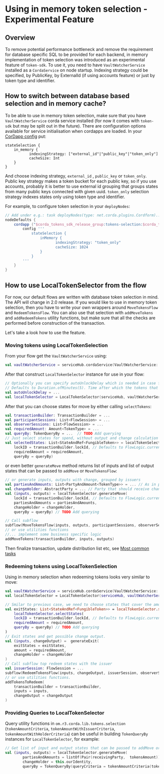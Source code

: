 # Using in memory token selection - Experimental Feature

## Overview

To remove potential performance bottleneck and remove the requirement for database specific SQL to be provided for each backend,
in memory implementation of token selection was introduced as an experimental feature of `token-sdk`.
To use it, you need to have `VaultWatcherService` installed as a `CordaService` on node startup. Indexing
strategy could be specified, by PublicKey, by ExternalId (if using accounts feature) or just by token type and identifier.

## How to switch between database based selection and in memory cache?

To be able to use in memory token selection, make sure that you have `VaultWatcherService` corda service installed
(for now it comes with `token-sdk` but may be split out in the future). There are configuration options available
for service initialisation when cordapps are loaded.
In your [CorDapp config](https://docs.corda.net/cordapp-build-systems.html#cordapp-configuration-files) put:

```text
stateSelection {
    in_memory {
           indexingStrategy: ["external_id"|"public_key"|"token_only"]
           cacheSize: Int
    }
}
```

And choose indexing strategy, `external_id` , `public_key` or `token_only`. Public key strategy makes a token bucket for each public key,
so if you use accounts, probably it is better to use external id grouping that groups states
from many public keys connected with given uuid. `token_only` selection strategy indexes states only using token type and identifier.

For example, to configure token selection in your `deployNodes`:

```groovy
// Add under e.g.: task deployNodes(type: net.corda.plugins.Cordform)...
nodeDefaults {
    cordapp ("$corda_tokens_sdk_release_group:tokens-selection:$corda_tokens_sdk_version"){
        config '''
            stateSelection {
                inMemory {
                       indexingStrategy: "token_only"
                       cacheSize: 1024
                }
            }
        '''
    }
}
```

## How to use LocalTokenSelector from the flow

For now, our default flows are written with database token selection in mind. The API will change in 2.0 release.
If you would like to use in memory token selection, then you have to write your own wrappers around `MoveTokensFlow` and
`RedeemTokensFlow`. You can also use that selection with `addMoveTokens` and `addRedeemTokens` utility functions, but
make sure that all the checks are performed before construction of the transaction. 

Let's take a look how to use the feature.

### Moving tokens using LocalTokenSelection

From your flow get the `VaultWatcherService` using:

```kotlin
val vaultWatcherService = serviceHub.cordaService(VaultWatcherService::class.java)
```

After that construct `LocalTokenSelector` instance for use in your flow:

```kotlin
// Optionally you can specify autoUnlockDelay which is needed in case flow errors or hangs on some operation.
// Defaults to Duration.ofMinutes(5). Time after which the tokens that are not spent will be automatically released.
val autoUnlockDelay = ...
val localTokenSelector = LocalTokenSelector(serviceHub, vaultWatcherService, autoUnlockDelay = autoUnlockDelay)
```

After that you can choose states for move by either calling `selectTokens`:

```kotlin
val transactionBuilder: TransactionBuilder = ...
val participantSessions: List<FlowSession> = ...
val observerSessions: List<FlowSession> = ...
val requiredAmount: Amount<TokenType> = ...
val queryBy: TokenQueryBy = ...  // TODO Add querying
// Just select states for spend, without output and change calculation
val selectedStates: List<StateAndRef<FungibleToken>> = localTokenSelector.selectStates(
    lockID = transactionBuilder.lockId, // Defaults to FlowLogic.currentTopLevel?.runId?.uuid ?: UUID.randomUUID()
    requiredAmount = requiredAmount,
    queryBy = queryBy)
```

or even better `generateMove` method returns list of inputs and list of output states that can be passed to `addMove` or `MoveTokensFlow`:

```kotlin
// or generate inputs, outputs with change, grouped by issuers
val partiesAndAmounts: List<PartyAndAmount<TokenType>> = ... // As in previous tutorials, list of parties that should receive amount of TokenType
val changeHolder: AbstractParty = ... // Party that should receive change
val (inputs, outputs) = localTokenSelector.generateMove(
    lockId = transactionBuilder.lockId, // Defaults to FlowLogic.currentTopLevel?.runId?.uuid ?: UUID.randomUUID()
    partiesAndAmounts = partiesAndAmounts,
    changeHolder = changeHolder,
    queryBy = queryBy) // TODO Add querying

// Call subflow
subflow(MoveTokensFlow(inputs, outputs, participantSessions, observerSessions))
// or use utilities functions
//... implement some business specific logic
addMoveTokens(transactionBuilder, inputs, outputs)
```
Then finalize transaction, update distribution list etc, see [Most common tasks](docs/IWantTo.md)

### Redeeming tokens using LocalTokenSelection

Using in memory selection when redeeming tokens looks very similar to move:

```kotlin
val vaultWatcherService = serviceHub.cordaService(VaultWatcherService::class.java)
val localTokenSelector = LocalTokenSelector(serviceHub, vaultWatcherService, autoUnlockDelay = autoUnlockDelay)

// Smilar to previous case, we need to choose states that cover the amount.
val exitStates: List<StateAndRef<FungibleToken>> = localTokenSelector.selectStates(
    localTokenSelector.selectStates(
    lockID = transactionBuilder.lockId, // Defaults to FlowLogic.currentTopLevel?.runId?.uuid ?: UUID.randomUUID()
    requiredAmount = requiredAmount,
    queryBy = queryBy) // TODO Add querying
)
// Exit states and get possible change output.
val (inputs, changeOutput) =  generateExit(
    exitStates = exitStates,
    amount = requiredAmount,
    changeHolder = changeHolder
)
// Call subflow top redeem states with the issuer
val issuerSession: FlowSession = ...
subflow(RedeemTokensFlow(inputs, changeOutput, issuerSession, observerSessions))
// or use utilities functions.
addTokensToRedeem(
    transactionBuilder = transactionBuilder,
    inputs = inputs,
    changeOutput = changeOutput
)
```


### Providing Queries to LocalTokenSelector

Query utility functions in `om.r3.corda.lib.tokens.selection` (`tokenAmountCriteria`, `tokenAmountWithIssuerCriteria`, `tokenAmountWithHolderCriteria`) can be useful in building `TokenQueryBy` 
instances for  `LocalTokenSelector`, for example:

```kotlin
// Get list of input and output states that can be passed to addMove or MoveTokensFlow
val (inputs, outputs) = localTokenSelector.generateMove(
        partiesAndAmounts = listOf(Pair(receivingParty,  tokensAmount)),
        changeHolder = this.ourIdentity,
        queryBy = TokenQueryBy(queryCriteria = tokenAmountCriteria(tokensAmount.token)))
``` 